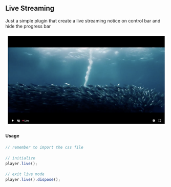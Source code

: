 ## Live Streaming

Just a simple plugin that create a live streaming notice on control bar and hide the progress bar

<img src="../../screenshot/live-streaming.png">

#### Usage

```js
// remember to import the css file

// initialize
player.live();

// exit live mode
player.live().dispose();
```
